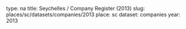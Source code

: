 type: na
title: Seychelles / Company Register (2013)
slug: places/sc/datasets/companies/2013
place: sc
dataset: companies
year: 2013
